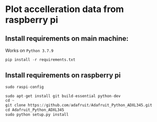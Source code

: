 # Plot accelleration data from raspberry pi

## Install requirements on main machine:

Works on ```Python 3.7.9```

```python
pip install -r requirements.txt
```

## Install requirements on raspberry pi
```python
sudo raspi-config
```
```python
sudo apt-get install git build-essential python-dev
cd ~
git clone https://github.com/adafruit/Adafruit_Python_ADXL345.git
cd Adafruit_Python_ADXL345
sudo python setup.py install
```
